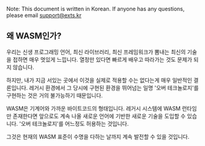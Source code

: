 Note: This document is written in Korean. If anyone has any questions, please email support@exts.kr

## 왜 WASM인가?
우리는 신생 프로그래밍 언어, 최신 라이브러리, 최신 프레임워크가 뽐내는 최신의 기술을 접하면 매우 멋있게 느낍니다. 열정만 있다면 빠르게 배우고 따라가는 것도 문제가 되지 않습니다.

하지만, 내가 지금 서있는 곳에서 이것을 실제로 적용할 수는 없다는게 매우 일반적인 결론입니다. 레거시 환경에서 그 당시에 구현된 환경을 뛰어넘는 일명 '오버 테크놀로지'를 구현하는 것은 거의 불가능하기 때문입니다.

WASM은 기계어와 가까운 바이트코드의 형태입니다. 레거시 시스템에 WASM 런타임만 존재한다면 앞으로도 계속 나올 새로운 언어에 기반한 새로운 기술을 도입할 수 있습니다. '오버 테크놀로지'를 어느정도 허용하는 것입니다.

그것은 현재의 WASM 표준이 수명을 다하는 날까지 계속 발전할 수 있을 것입니다.
